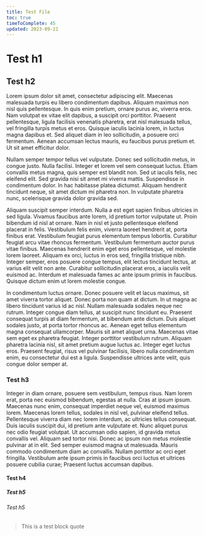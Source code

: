 ```yaml
---
title: Test File
toc: true
timeToComplete: 45
updated: 2023-09-21
---
```


# Test h1

## Test h2

Lorem ipsum dolor sit amet, consectetur adipiscing elit. Maecenas malesuada turpis eu libero condimentum dapibus. Aliquam maximus non nisl quis pellentesque. In quis enim pretium, ornare purus ac, viverra eros. Nam volutpat ex vitae elit dapibus, a suscipit orci porttitor. Praesent pellentesque, ligula facilisis venenatis pharetra, erat nisl malesuada tellus, vel fringilla turpis metus et eros. Quisque iaculis lacinia lorem, in luctus magna dapibus et. Sed aliquet diam in leo sollicitudin, a posuere orci fermentum. Aenean accumsan lectus mauris, eu faucibus purus pretium et. Ut sit amet efficitur dolor.

Nullam semper tempor tellus vel vulputate. Donec sed sollicitudin metus, in congue justo. Nulla facilisi. Integer et lorem vel sem consequat luctus. Etiam convallis metus magna, quis semper est blandit non. Sed ut iaculis felis, nec eleifend elit. Sed gravida nisi sit amet mi viverra mattis. Suspendisse in condimentum dolor. In hac habitasse platea dictumst. Aliquam hendrerit tincidunt neque, sit amet dictum mi pharetra non. In vulputate pharetra nunc, scelerisque gravida dolor gravida sed.

Aliquam suscipit semper interdum. Nulla a est eget sapien finibus ultricies in sed ligula. Vivamus faucibus ante lorem, id pretium tortor vulputate ut. Proin bibendum id nisl at ornare. Nam in nisl et justo pellentesque eleifend placerat in felis. Vestibulum felis enim, viverra laoreet hendrerit at, porta finibus erat. Vestibulum feugiat purus elementum tempus lobortis. Curabitur feugiat arcu vitae rhoncus fermentum. Vestibulum fermentum auctor purus vitae finibus. Maecenas hendrerit enim eget eros pellentesque, vel molestie lorem laoreet. Aliquam ex orci, luctus in eros sed, fringilla tristique nibh. Integer semper, eros posuere congue tempus, elit lectus tincidunt lectus, at varius elit velit non ante. Curabitur sollicitudin placerat eros, a iaculis velit euismod ac. Interdum et malesuada fames ac ante ipsum primis in faucibus. Quisque dictum enim ut lorem molestie congue.

In condimentum luctus ornare. Donec posuere velit et lacus maximus, sit amet viverra tortor aliquet. Donec porta non quam at dictum. In ut magna ac libero tincidunt varius id ac nisl. Nullam malesuada sodales neque nec rutrum. Integer congue diam tellus, at suscipit nunc tincidunt eu. Praesent consequat turpis at diam fermentum, at bibendum ante dictum. Duis aliquet sodales justo, at porta tortor rhoncus ac. Aenean eget tellus elementum magna consequat ullamcorper. Mauris sit amet aliquet urna. Maecenas vitae sem eget ex pharetra feugiat. Integer porttitor vestibulum rutrum. Aliquam pharetra lacinia nisl, sit amet pretium augue luctus ac. Integer eget luctus eros. Praesent feugiat, risus vel pulvinar facilisis, libero nulla condimentum enim, eu consectetur dui est a ligula. Suspendisse ultrices ante velit, quis congue dolor semper at.

### Test h3

Integer in diam ornare, posuere sem vestibulum, tempus risus. Nam lorem erat, porta nec euismod bibendum, egestas at nulla. Cras at ipsum ipsum. Maecenas nunc enim, consequat imperdiet neque vel, euismod maximus lorem. Maecenas lorem tellus, sodales in nisl vel, pulvinar eleifend tellus. Pellentesque viverra diam nec lorem interdum, ac ultricies tellus consequat. Duis iaculis suscipit dui, id pretium ante vulputate et. Nunc aliquet purus nec odio feugiat volutpat. Ut accumsan odio sapien, id gravida metus convallis vel. Aliquam sed tortor nisi. Donec ac ipsum non metus molestie pulvinar at in elit. Sed semper euismod magna ut malesuada. Mauris commodo condimentum diam ac convallis. Nullam porttitor ac orci eget fringilla. Vestibulum ante ipsum primis in faucibus orci luctus et ultrices posuere cubilia curae; Praesent luctus accumsan dapibus.

#### Test h4

##### Test h5

###### Test h5

> This is a test block quote
